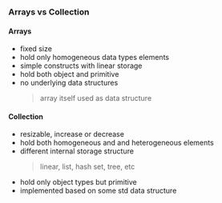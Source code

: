 ### Arrays vs Collection

#### Arrays 

- fixed size 
- hold only homogeneous data types elements
- simple constructs with linear storage
- hold both object and primitive
-  no underlying data structures
   >  array itself used as data structure

#### Collection

- resizable, increase or decrease
- hold both homogeneous and and heterogeneous elements
- different internal storage structure
  > linear, list, hash set, tree, etc
- hold only object types but primitive
- implemented based on some std data structure 

